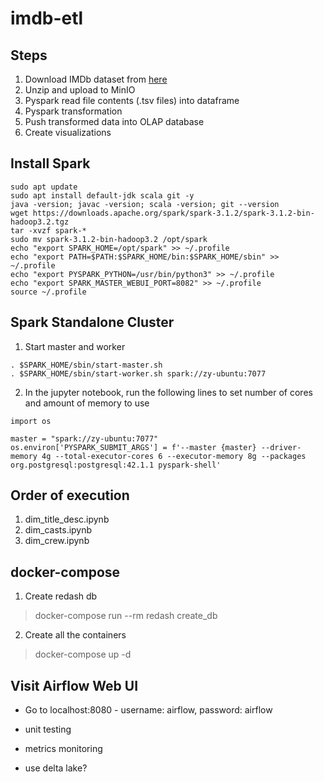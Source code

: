 # imdb-etl

## Steps
1. Download IMDb dataset from [here](https://datasets.imdbws.com/)
2. Unzip and upload to MinIO
3. Pyspark read file contents (.tsv files) into dataframe
4. Pyspark transformation
5. Push transformed data into OLAP database
6. Create visualizations

## Install Spark
```
sudo apt update  
sudo apt install default-jdk scala git -y
java -version; javac -version; scala -version; git --version
wget https://downloads.apache.org/spark/spark-3.1.2/spark-3.1.2-bin-hadoop3.2.tgz
tar -xvzf spark-*
sudo mv spark-3.1.2-bin-hadoop3.2 /opt/spark
echo "export SPARK_HOME=/opt/spark" >> ~/.profile
echo "export PATH=$PATH:$SPARK_HOME/bin:$SPARK_HOME/sbin" >> ~/.profile
echo "export PYSPARK_PYTHON=/usr/bin/python3" >> ~/.profile
echo "export SPARK_MASTER_WEBUI_PORT=8082" >> ~/.profile
source ~/.profile
```

## Spark Standalone Cluster
1. Start master and worker
```
. $SPARK_HOME/sbin/start-master.sh
. $SPARK_HOME/sbin/start-worker.sh spark://zy-ubuntu:7077 
```

2. In the jupyter notebook, run the following lines to set number of cores and amount of memory to use
```
import os

master = "spark://zy-ubuntu:7077"  
os.environ['PYSPARK_SUBMIT_ARGS'] = f'--master {master} --driver-memory 4g --total-executor-cores 6 --executor-memory 8g --packages org.postgresql:postgresql:42.1.1 pyspark-shell'
```

## Order of execution
1. dim_title_desc.ipynb
2. dim_casts.ipynb
3. dim_crew.ipynb


## docker-compose
1. Create redash db
> docker-compose run --rm redash create_db
2. Create all the containers
> docker-compose up -d 

## Visit Airflow Web UI 
- Go to localhost:8080 - username: airflow, password: airflow

- unit testing 
- metrics monitoring
- use delta lake?